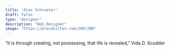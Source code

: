 ```yaml
---
title: 'Alex Schroeter'
draft: false
type: "designer"
description: "Web Designer"
image: "https://placekitten.com/200/200"
---
```


“It is through creating, not possessing, that life is revealed,” Vida D. Scudder
